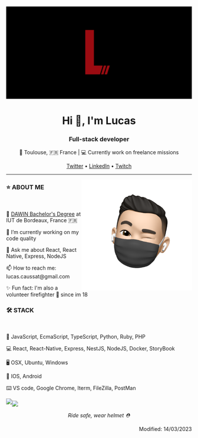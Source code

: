 <p align="center">
  <img src="https://github.com/Lu-Ks/Lu-Ks/blob/main/assets/cover.gif" alt="Lucas loading" height="250"/>
</p>
<h1 align="center">Hi 👋, I'm Lucas</h1>
<h3 align="center">Full-stack developer</h3>
<p align="center">📍 Toulouse, 🇫🇷 France | 💻 Currently work on freelance missions</p>
<p align="center"><a href="https://twitter.com/Lu_K_s_">Twitter</a> • <a href="https://www.linkedin.com/in/lucas-caussat/">LinkedIn</a> • <a href="https://www.twitch.tv/lu_kss">Twitch</a>
<hr>
<img align="right" src="https://github.com/Lu-Ks/Lu-Ks/blob/main/assets/memoji.png" alt="memoji_wink" width="300"/>
<h3>⭐ ABOUT ME</h3><br>
<p>🔭 <a href="https://www.iut.u-bordeaux.fr/info/">DAWIN Bachelor's Degree</a> at IUT de Bordeaux, France 🇫🇷</p>
<p>🌱 I’m currently working on my code quality</p>
<p>💬 Ask me about React, React Native, Express, NodeJS</p>
<p align="left">📫 How to reach me: lucas.caussat@gmail.com</p>
<p>✨ Fun fact: I'm also a volunteer firefighter 🚒 since im 18</p>
<h3>🛠 STACK</h3><br>
<p>💊 JavaScript, EcmaScript, TypeScript, Python, Ruby, PHP</p>
<p>💻 React, React-Native, Express, NestJS, NodeJS, Docker, StoryBook</p>
<p>🖥 OSX, Ubuntu, Windows</p>
<p>📱 IOS, Android</p>
<p>⌨️ VS code, Google Chrome, Iterm, FileZilla, PostMan</p>
<img align="left" src="https://github-readme-stats.vercel.app/api/top-langs/?username=lu-ks&hide=php&theme=dark&layout=compact&hide_border=true&bg_color=000"/>
<img align="middle" src="https://github-readme-stats.vercel.app/api?username=Lu-Ks&count_private=true&theme=dark&show_icons=true&icon_color=e10e19&hide=stars&hide_title=true&hide_border=true&bg_color=000&hide_rank=true"/>
<br>
<p align="center"><i>Ride safe, wear helmet ⛑️</i>
<p align="right">Modified: 14/03/2023</p>
